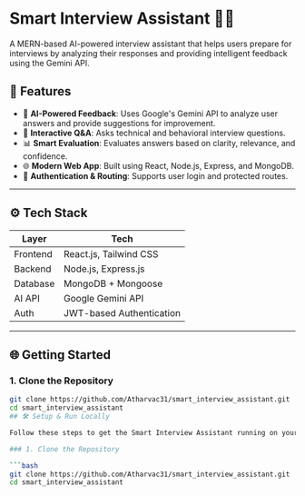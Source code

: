 
# Smart Interview Assistant 🎤💡

A MERN-based AI-powered interview assistant that helps users prepare for interviews by analyzing their responses and providing intelligent feedback using the Gemini API.

## 🚀 Features

- 🧠 **AI-Powered Feedback**: Uses Google's Gemini API to analyze user answers and provide suggestions for improvement.
- 💬 **Interactive Q&A**: Asks technical and behavioral interview questions.
- 📊 **Smart Evaluation**: Evaluates answers based on clarity, relevance, and confidence.
- 🌐 **Modern Web App**: Built using React, Node.js, Express, and MongoDB.
- 🔐 **Authentication & Routing**: Supports user login and protected routes.

---

## ⚙️ Tech Stack

| Layer     | Tech                     |
|-----------|--------------------------|
| Frontend  | React.js, Tailwind CSS   |
| Backend   | Node.js, Express.js      |
| Database  | MongoDB + Mongoose       |
| AI API    | Google Gemini API        |
| Auth      | JWT-based Authentication |

---

## 🌐 Getting Started

### 1. Clone the Repository

```bash
git clone https://github.com/Atharvac31/smart_interview_assistant.git
cd smart_interview_assistant
## 🛠️ Setup & Run Locally

Follow these steps to get the Smart Interview Assistant running on your local machine:

### 1. Clone the Repository

```bash
git clone https://github.com/Atharvac31/smart_interview_assistant.git
cd smart_interview_assistant


